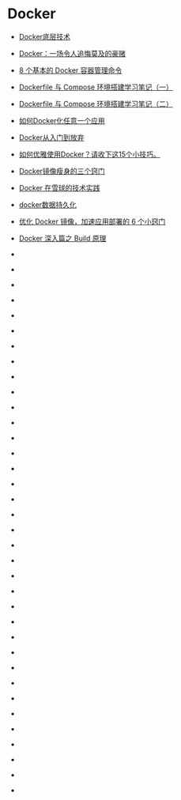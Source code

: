 # Docker



*   [Docker底层技术](https://www.jianshu.com/p/7a1ce51a0eba)
*   [Docker：一场令人追悔莫及的豪赌](http://dockone.io/article/5520)
*   [8 个基本的 Docker 容器管理命令](https://linux.cn/article-9768-1.html)
*   [Dockerfile 与 Compose 环境搭建学习笔记（一）](https://helei112g.github.io/2018/06/25/Dockerfile-%E4%B8%8E-Compose-%E7%8E%AF%E5%A2%83%E6%90%AD%E5%BB%BA%E5%AD%A6%E4%B9%A0%E7%AC%94%E8%AE%B0%EF%BC%88%E4%B8%80%EF%BC%89/)
*   [Dockerfile 与 Compose 环境搭建学习笔记（二）](https://helei112g.github.io/2018/06/26/Dockerfile-%E4%B8%8E-Compose-%E7%8E%AF%E5%A2%83%E6%90%AD%E5%BB%BA%E5%AD%A6%E4%B9%A0%E7%AC%94%E8%AE%B0%EF%BC%88%E4%BA%8C%EF%BC%89/)
*   [如何Docker化任意一个应用](http://www.techug.com/post/how-to-dockerize-any-application.html)
*   [Docker从入门到放弃](https://mp.weixin.qq.com/s?__biz=MjM5NjA0NjgyMA==&mid=2651070642&idx=4&sn=4588718e68a100087051fc679cadb6bc&chksm=bd1fb2398a683b2fd31a613f6db49ed9a3298dc88790a69e0984cf65f24304544b85ede5f602&mpshare=1&scene=23&srcid=0816CLvbflRDEGoV3wQDwXvh#rd)
*   [如何优雅使用Docker？请收下这15个小技巧。](https://studygolang.com/articles/14319)
*   [Docker镜像瘦身的三个窍门](http://dockone.io/article/8174)
*   [Docker 在雪球的技术实践](https://mp.weixin.qq.com/s/0JAhx0uFu7rcYjor3Dx9dw?utm_source=tuicool&utm_medium=referral)
*   [docker数据持久化](http://liaowo.me/articles/2018/09/16/1537071415328.html?utm_source=tuicool&utm_medium=referral)
*   [优化 Docker 镜像，加速应用部署的 6 个小窍门](https://mp.weixin.qq.com/s?__biz=MzU4MzA0MTc3Nw==&mid=2247483910&idx=1&sn=48c72758b012d928c13b01e77a772abf&chksm=fdae5598cad9dc8ed7e9ed91f75165d06fc77f4ba36aca9f529279ab308e27003d5587ed743b&scene=21&utm_source=tuicool&utm_medium=referral)
*   [Docker 深入篇之 Build 原理](https://zhuanlan.zhihu.com/p/43767105?utm_source=tuicool&utm_medium=referral)
*   []()
*   []()
*   []()
*   []()
*   []()
*   []()
*   []()
*   []()
*   []()
*   []()
*   []()
*   []()
*   []()
*   []()
*   []()
*   []()
*   []()
*   []()
*   []()
*   []()
*   []()
*   []()
*   []()
*   []()
*   []()
*   []()
*   []()
*   []()
*   []()







*   []()
*   []()
*   []()
*   []()
*   []()
*   []()
*   []()